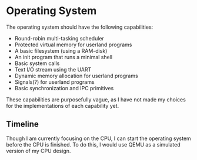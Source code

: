 # Operating System

The operating system should have the following capabilities:

- Round-robin multi-tasking scheduler
- Protected virtual memory for userland programs
- A basic filesystem (using a RAM-disk)
- An init program that runs a minimal shell
- Basic system calls
- Text I/O stream using the UART
- Dynamic memory allocation for userland programs
- Signals(?) for userland programs
- Basic synchronization and IPC primitives

These capabilities are purposefully vague, as I have not made my choices for the implementations of each capability yet.

## Timeline

Though I am currently focusing on the CPU, I can start the operating system before the CPU is finished. To do this, I would use QEMU as a simulated version of my CPU design.
